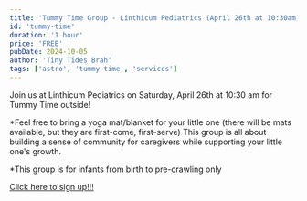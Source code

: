 ```yaml
---
title: 'Tummy Time Group - Linthicum Pediatrics (April 26th at 10:30am)'
id: 'tummy-time'
duration: '1 hour'
price: 'FREE'
pubDate: 2024-10-05
author: 'Tiny Tides Brah'
tags: ['astro', 'tummy-time', 'services']
---
```


Join us at Linthicum Pediatrics on Saturday, April 26th at 10:30 am for Tummy Time outside!

\*Feel free to bring a yoga mat/blanket for your little one (there will be mats available, but they are first-come, first-serve)
This group is all about building a sense of community for caregivers while supporting your little one's growth.

\*This group is for infants from birth to pre-crawling only

<a class="text-lg cursor-pointer text-blue-500 hover:scale-[1.005] transition-all ease-in-out duration-150" 
href="https://docs.google.com/forms/d/e/1FAIpQLSc6LvtzFaWezEBkTthEZU4CYHsuPMY-TS69ycr7jyEmA-l4YQ/viewform?pli=1" target="_blank"
rel="noopener noreferrer">
Click here to sign up!!!
</a>
